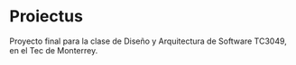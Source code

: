 # Proiectus
Proyecto final para la clase de Diseño y Arquitectura de Software TC3049, en el Tec de Monterrey.
